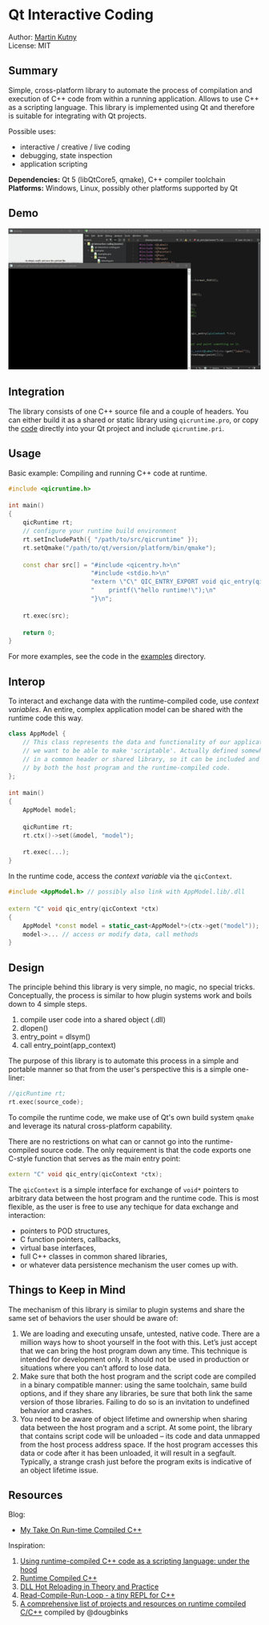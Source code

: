 # Qt Interactive Coding

Author: [Martin Kutny](https://kutny.net/) \
License: MIT

## Summary

Simple, cross-platform library to automate the process of compilation and
execution of C++ code from within a running application. Allows to use C++
as a scripting language. This library is implemented using Qt and therefore
is suitable for integrating with Qt projects.

Possible uses:

- interactive / creative / live coding
- debugging, state inspection
- application scripting

**Dependencies:** Qt 5 (libQtCore5, qmake), C++ compiler toolchain \
**Platforms:** Windows, Linux, possibly other platforms supported by Qt

## Demo

![demo gif](demo1.gif)

## Integration

The library consists of one C++ source file and a couple of headers. You can
either build it as a shared or static library using `qicruntime.pro`, or copy
the [code](src/qicruntime/) directly into your Qt project and include
`qicruntime.pri`.

## Usage

Basic example: Compiling and running C++ code at runtime.

``` c++
#include <qicruntime.h>

int main()
{
    qicRuntime rt;
    // configure your runtime build environment
    rt.setIncludePath({ "/path/to/src/qicruntime" });
    rt.setQmake("/path/to/qt/version/platform/bin/qmake");

    const char src[] = "#include <qicentry.h>\n"
                       "#include <stdio.h>\n"
                       "extern \"C\" QIC_ENTRY_EXPORT void qic_entry(qicContext *ctx) {\n"
                       "    printf(\"hello runtime!\");\n"
                       "}\n";

    rt.exec(src);

    return 0;
}
```

For more examples, see the code in the [examples](src/examples/) directory.

## Interop

To interact and exchange data with the runtime-compiled code, use *context
variables*. An entire, complex application model can be shared with the runtime
code this way.

``` c++
class AppModel {
    // This class represents the data and functionality of our application that
    // we want to be able to make 'scriptable'. Actually defined somewhere
    // in a common header or shared library, so it can be included and linked
    // by both the host program and the runtime-compiled code.
};

int main()
{
    AppModel model;

    qicRuntime rt;
    rt.ctx()->set(&model, "model");

    rt.exec(...);
}
```

In the runtime code, access the *context variable* via the `qicContext`.

``` c++
#include <AppModel.h> // possibly also link with AppModel.lib/.dll

extern "C" void qic_entry(qicContext *ctx)
{
    AppModel *const model = static_cast<AppModel*>(ctx->get("model"));
    model->... // access or modify data, call methods
}
```

## Design

The principle behind this library is very simple, no magic, no special tricks.
Conceptually, the process is similar to how plugin systems work and boils down
to 4 simple steps.

1. compile user code into a shared object (.dll)
2. dlopen()
3. entry_point = dlsym()
4. call entry_point(app_context)

The purpose of this library is to automate this process in a simple and
portable manner so that from the user's perspective this is a simple one-liner:

``` c++
//qicRuntime rt;
rt.exec(source_code);
```

To compile the runtime code, we make use of Qt's own build system `qmake` and
leverage its natural cross-platform capability.

There are no restrictions on what can or cannot go into the runtime-compiled
source code. The only requirement is that the code exports one C-style function
that serves as the main entry point:

``` c++
extern "C" void qic_entry(qicContext *ctx);
```

The `qicContext` is a simple interface for exchange of `void*` pointers to
arbitrary data between the host program and the runtime code. This is most
flexible, as the user is free to use any techique for data exchange and
interaction:

- pointers to POD structures,
- C function pointers, callbacks,
- virtual base interfaces,
- full C++ classes in common shared libraries,
- or whatever data persistence mechanism the user comes up with.

## Things to Keep in Mind

The mechanism of this library is similar to plugin systems and share the same
set of behaviors the user should be aware of:

1. We are loading and executing unsafe, untested, native code. There are
   a million ways how to shoot yourself in the foot with this. Let’s just
   accept that we can bring the host program down any time. This technique
   is intended for development only. It should not be used in production or
   situations where you can’t afford to lose data.
2. Make sure that both the host program and the script code are compiled in
   a binary compatible manner: using the same toolchain, same build options,
   and if they share any libraries, be sure that both link the same version
   of those libraries. Failing to do so is an invitation to undefined behavior
   and crashes.
3. You need to be aware of object lifetime and ownership when sharing data
   between the host program and a script. At some point, the library that
   contains script code will be unloaded – its code and data unmapped from
   the host process address space. If the host program accesses this data or
   code after it has been unloaded, it will result in a segfault. Typically,
   a strange crash just before the program exits is indicative of an object
   lifetime issue.

## Resources

Blog:

- [My Take On Run-time Compiled C++](https://blog.kutny.net/2018/07/02/my-take-on-run-time-compiled-c/)

Inspiration:

1. [Using runtime-compiled C++ code as a scripting language: under the hood](https://blog.molecular-matters.com/2014/05/10/using-runtime-compiled-c-code-as-a-scripting-language-under-the-hood/)
2. [Runtime Compiled C++](https://github.com/RuntimeCompiledCPlusPlus/RuntimeCompiledCPlusPlus)
3. [DLL Hot Reloading in Theory and Practice](http://ourmachinery.com/post/dll-hot-reloading-in-theory-and-practice/)
4. [Read-Compile-Run-Loop - a tiny REPL for C++](http://onqtam.com/programming/2018-02-12-read-compile-run-loop-a-tiny-repl-for-cpp/)
5. [A comprehensive list of projects and resources on runtime compiled C/C++](https://github.com/RuntimeCompiledCPlusPlus/RuntimeCompiledCPlusPlus/wiki/Alternatives) compiled by @dougbinks

